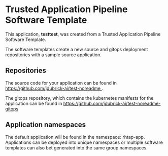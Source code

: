 # Trusted Application Pipeline Software Template

This application, **testtest**, was created from a Trusted Application Pipeline Software Template.

The software templates create a new source and gitops deployment repositories with a sample source application. 

## Repositories

The source code for your application can be found in [https://github.com/jdubrick-ai/test-noreadme ](https://github.com/jdubrick-ai/test-noreadme ).
 
The gitops repository, which contains the kubernetes manifests for the application can be found in 
[https://github.com/jdubrick-ai/test-noreadme-gitops ](https://github.com/jdubrick-ai/test-noreadme-gitops ) 

## Application namespaces 

The default application will be found in the namespace: rhtap-app. Applications can be deployed into unique namespaces or multiple software templates can also bet generated into the same group namespaces.  